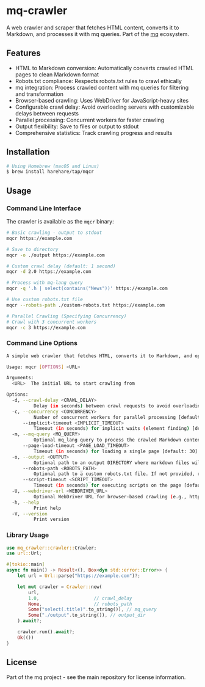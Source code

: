 # mq-crawler

A web crawler and scraper that fetches HTML content, converts it to Markdown, and processes it with mq queries. Part of the [mq](https://mqlang.org) ecosystem.

## Features

- HTML to Markdown conversion: Automatically converts crawled HTML pages to clean Markdown format
- Robots.txt compliance: Respects robots.txt rules to crawl ethically
- mq integration: Process crawled content with mq queries for filtering and transformation
- Browser-based crawling: Uses WebDriver for JavaScript-heavy sites
- Configurable crawl delay: Avoid overloading servers with customizable delays between requests
- Parallel processing: Concurrent workers for faster crawling
- Output flexibility: Save to files or output to stdout
- Comprehensive statistics: Track crawling progress and results

## Installation

```sh
# Using Homebrew (macOS and Linux)
$ brew install harehare/tap/mqcr
```

## Usage

### Command Line Interface

The crawler is available as the `mqcr` binary:

```bash
# Basic crawling - output to stdout
mqcr https://example.com

# Save to directory
mqcr -o ./output https://example.com

# Custom crawl delay (default: 1 second)
mqcr -d 2.0 https://example.com

# Process with mq-lang query
mqcr -q '.h | select(contains("News"))' https://example.com

# Use custom robots.txt file
mqcr --robots-path ./custom-robots.txt https://example.com

# Parallel Crawling (Specifying Concurrency)
# Crawl with 3 concurrent workers
mqcr -c 3 https://example.com
```

### Command Line Options

```sh
A simple web crawler that fetches HTML, converts it to Markdown, and optionally processes it with an mq_lang script

Usage: mqcr [OPTIONS] <URL>

Arguments:
  <URL>  The initial URL to start crawling from

Options:
  -d, --crawl-delay <CRAWL_DELAY>
          Delay (in seconds) between crawl requests to avoid overloading servers [default: 0.5]
  -c, --concurrency <CONCURRENCY>
          Number of concurrent workers for parallel processing [default: 1]
      --implicit-timeout <IMPLICIT_TIMEOUT>
          Timeout (in seconds) for implicit waits (element finding) [default: 5]
  -m, --mq-query <MQ_QUERY>
          Optional mq_lang query to process the crawled Markdown content
      --page-load-timeout <PAGE_LOAD_TIMEOUT>
          Timeout (in seconds) for loading a single page [default: 30]
  -o, --output <OUTPUT>
          Optional path to an output DIRECTORY where markdown files will be saved. If not provided, output is printed to stdout
      --robots-path <ROBOTS_PATH>
          Optional path to a custom robots.txt file. If not provided, robots.txt will be fetched from the site
      --script-timeout <SCRIPT_TIMEOUT>
          Timeout (in seconds) for executing scripts on the page [default: 10]
  -U, --webdriver-url <WEBDRIVER_URL>
          Optional WebDriver URL for browser-based crawling (e.g., http://localhost:4444)
  -h, --help
          Print help
  -V, --version
          Print version
```

### Library Usage

```rust
use mq_crawler::crawler::Crawler;
use url::Url;

#[tokio::main]
async fn main() -> Result<(), Box<dyn std::error::Error>> {
    let url = Url::parse("https://example.com")?;

    let mut crawler = Crawler::new(
        url,
        1.0,                    // crawl_delay
        None,                   // robots_path
        Some("select(.title)".to_string()), // mq_query
        Some("./output".to_string()), // output_dir
    ).await?;

    crawler.run().await?;
    Ok(())
}
```

## License

Part of the mq project - see the main repository for license information.
